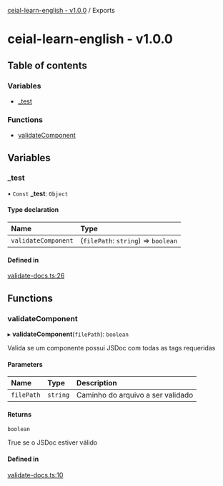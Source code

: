 [ceial-learn-english - v1.0.0](README.md) / Exports

# ceial-learn-english - v1.0.0

## Table of contents

### Variables

- [\_test](modules.md#_test)

### Functions

- [validateComponent](modules.md#validatecomponent)

## Variables

### \_test

• `Const` **\_test**: `Object`

#### Type declaration

| Name | Type |
| :------ | :------ |
| `validateComponent` | (`filePath`: `string`) => `boolean` |

#### Defined in

[validate-docs.ts:26](https://github.com/carlosedupm/ceial-learn-english/blob/31c6d78/scripts/validate-docs.ts#L26)

## Functions

### validateComponent

▸ **validateComponent**(`filePath`): `boolean`

Valida se um componente possui JSDoc com todas as tags requeridas

#### Parameters

| Name | Type | Description |
| :------ | :------ | :------ |
| `filePath` | `string` | Caminho do arquivo a ser validado |

#### Returns

`boolean`

True se o JSDoc estiver válido

#### Defined in

[validate-docs.ts:10](https://github.com/carlosedupm/ceial-learn-english/blob/31c6d78/scripts/validate-docs.ts#L10)
